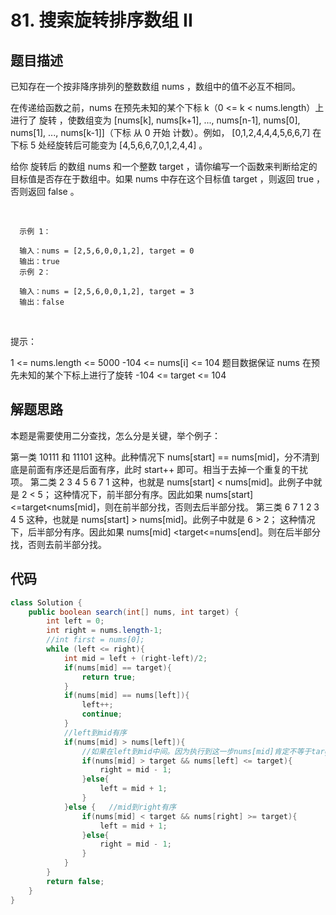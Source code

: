 # 81. 搜索旋转排序数组 II

## 题目描述
已知存在一个按非降序排列的整数数组 nums ，数组中的值不必互不相同。

在传递给函数之前，nums 在预先未知的某个下标 k（0 <= k < nums.length）上进行了 旋转 ，使数组变为 [nums[k], nums[k+1], ..., nums[n-1], nums[0], nums[1], ..., nums[k-1]]（下标 从 0 开始 计数）。例如， [0,1,2,4,4,4,5,6,6,7] 在下标 5 处经旋转后可能变为 [4,5,6,6,7,0,1,2,4,4] 。

给你 旋转后 的数组 nums 和一个整数 target ，请你编写一个函数来判断给定的目标值是否存在于数组中。如果 nums 中存在这个目标值 target ，则返回 true ，否则返回 false 。

 

      示例 1：

      输入：nums = [2,5,6,0,0,1,2], target = 0
      输出：true
      示例 2：

      输入：nums = [2,5,6,0,0,1,2], target = 3
      输出：false
 

提示：

1 <= nums.length <= 5000
-104 <= nums[i] <= 104
题目数据保证 nums 在预先未知的某个下标上进行了旋转
-104 <= target <= 104


## 解题思路
本题是需要使用二分查找，怎么分是关键，举个例子：

第一类
10111 和 11101 这种。此种情况下 nums[start] == nums[mid]，分不清到底是前面有序还是后面有序，此时 start++ 即可。相当于去掉一个重复的干扰项。
第二类
2 3 4 5 6 7 1 这种，也就是 nums[start] < nums[mid]。此例子中就是 2 < 5；
这种情况下，前半部分有序。因此如果 nums[start] <=target<nums[mid]，则在前半部分找，否则去后半部分找。
第三类
6 7 1 2 3 4 5 这种，也就是 nums[start] > nums[mid]。此例子中就是 6 > 2；
这种情况下，后半部分有序。因此如果 nums[mid] <target<=nums[end]。则在后半部分找，否则去前半部分找。

## 代码
```java
class Solution {
    public boolean search(int[] nums, int target) {
        int left = 0;
        int right = nums.length-1;
        //int first = nums[0];
        while (left <= right){
            int mid = left + (right-left)/2;
            if(nums[mid] == target){
                return true;
            }
            if(nums[mid] == nums[left]){
                left++;
                continue;
            }
            //left到mid有序
            if(nums[mid] > nums[left]){
                //如果在left到mid中间。因为执行到这一步nums[mid]肯定不等于target，所以不加等号
                if(nums[mid] > target && nums[left] <= target){
                    right = mid - 1;
                }else{
                    left = mid + 1;
                }
            }else {   //mid到right有序
                if(nums[mid] < target && nums[right] >= target){
                    left = mid + 1;
                }else{
                    right = mid - 1;
                }
            }
        }
        return false;
    }
}
```
